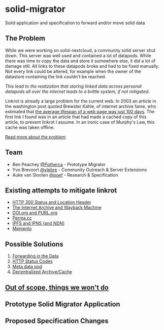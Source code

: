 # solid-migrator

Solid application and specification to forward and/or move solid data

## The Problem

While we were working on solid-nextcloud, a community solid server shut down. This server was well used and contained a lot of datapods. While there was time to copy the data and store it somewhere else, it did a lot of damage still. All links to these datapods broke and had to be fixed manually. Not every link could be altered, for example when the owner of the datastore containing the link couldn't be reached.

*This lead to the realization that storing linked data across personal datapods all over the internet leads to a brittle system, if not mitigated.* 

Linkrot is already a large problem for the current web. In 2003 an article in the washington post quoted Brewster Kahle, of internet archive fame, who estimated that [the average lifespan of a web page was just 100 days](https://www.washingtonpost.com/archive/politics/2003/11/24/on-the-web-research-work-proves-ephemeral/959c882f-9ad0-4b36-88cd-fb7411db118d/). The first link I found was in an article that had made a cached copy of this article, to prevent linkrot I assume. In an ironic case of Murphy's Law, this cache was taken offline.

[Read more about the problem](problem.md)

## Team

- Ben Peachey [@Potherca](//github.com/potherca) - Prototype Migrator
- Yvo Brevoort [@ylebre](//github.com/ylebre) - Community Outreach &amp; Server Extensions
- Auke van Slooten [@poef](//github.com/poef) - Research &amp; Specification

## Existing attempts to mitigate linkrot

- [HTTP 300 Status and Location Header](http.md)
- [The Internet Archive and Wayback Machine](internet-archive.md)
- [DOI.org and PURL.org](url-redirect.md)
- [Perma.cc](perma.md)
- [IPFS and IPNS (and NDN)](ipfs.md)
- [Memento](memento.md)

## Possible Solutions

1. [Forwarding in the Data](1-forwarding.md)
2. [HTTP Status Codes](2-http.md)
3. [Meta data pod](3-meta-pod.md)
4. [Decentralized Archive/Cache](4-decentralized-cache.md)

## [Out of scope, things we won't do](out-of-scope.md)

## Prototype Solid Migrator Application

## Proposed Specification Changes

